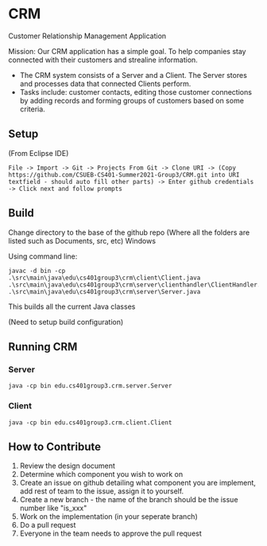 # CRM
Customer Relationship Management Application

Mission: Our CRM application has a simple goal. To help companies stay connected with their customers and strealine information.

  - The CRM system consists of a Server and a Client. The Server stores and processes data that connected Clients perform.
  - Tasks include: customer contacts, editing those customer connections by adding records and forming groups of customers based on some criteria.

## Setup

(From Eclipse IDE)

```
File -> Import -> Git -> Projects From Git -> Clone URI -> (Copy https://github.com/CSUEB-CS401-Summer2021-Group3/CRM.git into URI textfield - should auto fill other parts) -> Enter github credentials -> Click next and follow prompts
```

## Build
Change directory to the base of the github repo (Where all the folders are listed such as Documents, src, etc)
Windows

Using command line:
```
javac -d bin -cp .\src\main\java\edu\cs401group3\crm\client\Client.java .\src\main\java\edu\cs401group3\crm\server\clienthandler\ClientHandler.java .\src\main\java\edu\cs401group3\crm\server\Server.java
```
This builds all the current Java classes

(Need to setup build configuration)



## Running CRM

### Server 
```
java -cp bin edu.cs401group3.crm.server.Server
```
### Client 
```
java -cp bin edu.cs401group3.crm.client.Client
```

## How to Contribute

1. Review the design document
2. Determine which component you wish to work on
3. Create an issue on github detailing what component you are implement, add rest of team to the issue, assign it to yourself.
4. Create a new branch - the name of the branch should be the issue number like "is_xxx"
5. Work on the implementation (in your seperate branch)
6. Do a pull request
7. Everyone in the team needs to approve the pull request

